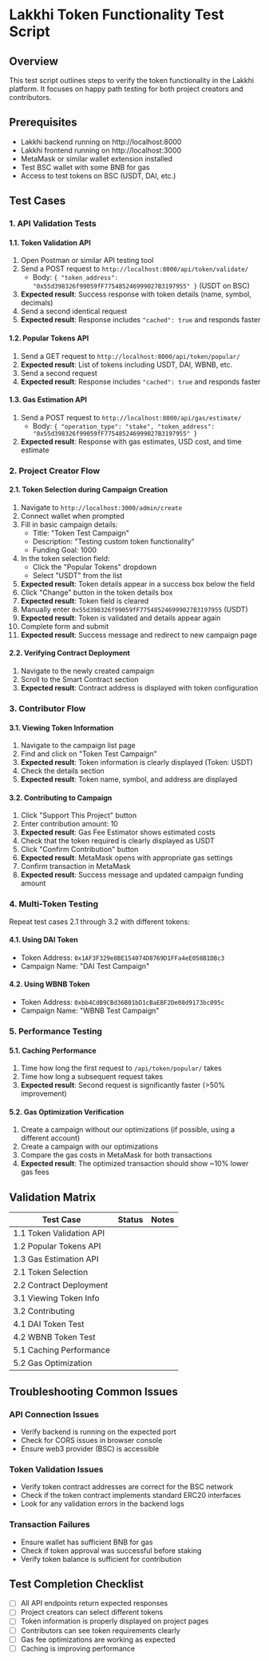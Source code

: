 # Lakkhi Token Functionality Test Script

## Overview

This test script outlines steps to verify the token functionality in the Lakkhi platform. It focuses on happy path testing for both project creators and contributors.

## Prerequisites

- Lakkhi backend running on http://localhost:8000
- Lakkhi frontend running on http://localhost:3000
- MetaMask or similar wallet extension installed
- Test BSC wallet with some BNB for gas
- Access to test tokens on BSC (USDT, DAI, etc.)

## Test Cases

### 1. API Validation Tests

#### 1.1. Token Validation API

1. Open Postman or similar API testing tool
2. Send a POST request to `http://localhost:8000/api/token/validate/`
   - Body: `{ "token_address": "0x55d398326f99059fF775485246999027B3197955" }` (USDT on BSC)
3. **Expected result**: Success response with token details (name, symbol, decimals)
4. Send a second identical request
5. **Expected result**: Response includes `"cached": true` and responds faster

#### 1.2. Popular Tokens API

1. Send a GET request to `http://localhost:8000/api/token/popular/`
2. **Expected result**: List of tokens including USDT, DAI, WBNB, etc.
3. Send a second request
4. **Expected result**: Response includes `"cached": true` and responds faster

#### 1.3. Gas Estimation API

1. Send a POST request to `http://localhost:8000/api/gas/estimate/`
   - Body: `{ "operation_type": "stake", "token_address": "0x55d398326f99059fF775485246999027B3197955" }`
2. **Expected result**: Response with gas estimates, USD cost, and time estimate

### 2. Project Creator Flow

#### 2.1. Token Selection during Campaign Creation

1. Navigate to `http://localhost:3000/admin/create`
2. Connect wallet when prompted
3. Fill in basic campaign details:
   - Title: "Token Test Campaign"
   - Description: "Testing custom token functionality"
   - Funding Goal: 1000
4. In the token selection field:
   - Click the "Popular Tokens" dropdown
   - Select "USDT" from the list
5. **Expected result**: Token details appear in a success box below the field
6. Click "Change" button in the token details box
7. **Expected result**: Token field is cleared
8. Manually enter `0x55d398326f99059fF775485246999027B3197955` (USDT)
9. **Expected result**: Token is validated and details appear again
10. Complete form and submit
11. **Expected result**: Success message and redirect to new campaign page

#### 2.2. Verifying Contract Deployment

1. Navigate to the newly created campaign
2. Scroll to the Smart Contract section
3. **Expected result**: Contract address is displayed with token configuration

### 3. Contributor Flow

#### 3.1. Viewing Token Information

1. Navigate to the campaign list page
2. Find and click on "Token Test Campaign"
3. **Expected result**: Token information is clearly displayed (Token: USDT)
4. Check the details section
5. **Expected result**: Token name, symbol, and address are displayed

#### 3.2. Contributing to Campaign

1. Click "Support This Project" button
2. Enter contribution amount: 10
3. **Expected result**: Gas Fee Estimator shows estimated costs
4. Check that the token required is clearly displayed as USDT
5. Click "Confirm Contribution" button
6. **Expected result**: MetaMask opens with appropriate gas settings
7. Confirm transaction in MetaMask
8. **Expected result**: Success message and updated campaign funding amount

### 4. Multi-Token Testing

Repeat test cases 2.1 through 3.2 with different tokens:

#### 4.1. Using DAI Token

- Token Address: `0x1AF3F329e8BE154074D8769D1FFa4eE058B1DBc3`
- Campaign Name: "DAI Test Campaign"

#### 4.2. Using WBNB Token

- Token Address: `0xbb4CdB9CBd36B01bD1cBaEBF2De08d9173bc095c`
- Campaign Name: "WBNB Test Campaign"

### 5. Performance Testing

#### 5.1. Caching Performance

1. Time how long the first request to `/api/token/popular/` takes
2. Time how long a subsequent request takes
3. **Expected result**: Second request is significantly faster (>50% improvement)

#### 5.2. Gas Optimization Verification

1. Create a campaign without our optimizations (if possible, using a different account)
2. Create a campaign with our optimizations
3. Compare the gas costs in MetaMask for both transactions
4. **Expected result**: The optimized transaction should show ~10% lower gas fees

## Validation Matrix

| Test Case | Status | Notes |
|-----------|--------|-------|
| 1.1 Token Validation API | | |
| 1.2 Popular Tokens API | | |
| 1.3 Gas Estimation API | | |
| 2.1 Token Selection | | |
| 2.2 Contract Deployment | | |
| 3.1 Viewing Token Info | | |
| 3.2 Contributing | | |
| 4.1 DAI Token Test | | |
| 4.2 WBNB Token Test | | |
| 5.1 Caching Performance | | |
| 5.2 Gas Optimization | | |

## Troubleshooting Common Issues

### API Connection Issues
- Verify backend is running on the expected port
- Check for CORS issues in browser console
- Ensure web3 provider (BSC) is accessible

### Token Validation Issues
- Verify token contract addresses are correct for the BSC network
- Check if the token contract implements standard ERC20 interfaces
- Look for any validation errors in the backend logs

### Transaction Failures
- Ensure wallet has sufficient BNB for gas
- Check if token approval was successful before staking
- Verify token balance is sufficient for contribution

## Test Completion Checklist

- [ ] All API endpoints return expected responses
- [ ] Project creators can select different tokens
- [ ] Token information is properly displayed on project pages
- [ ] Contributors can see token requirements clearly
- [ ] Gas fee optimizations are working as expected
- [ ] Caching is improving performance 